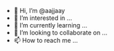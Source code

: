 - 👋 Hi, I’m @aajjaay
- 👀 I’m interested in ...
- 🌱 I’m currently learning ...
- 💞️ I’m looking to collaborate on ...
- 📫 How to reach me ...

<!---
aajjaay/aajjaay is a ✨ special ✨ repository because its `README.md` (this file) appears on your GitHub profile.
You can click the Preview link to take a look at your changes.
--->
